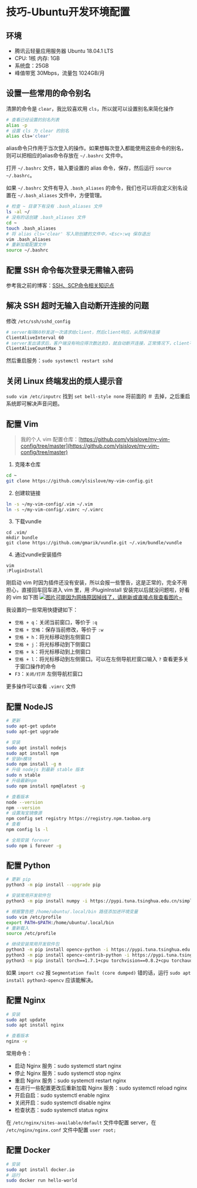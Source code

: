 # 技巧-Ubuntu开发环境配置

## 环境
* 腾讯云轻量应用服务器 Ubuntu 18.04.1 LTS
* CPU: 1核 内存: 1GB
* 系统盘：25GB
* 峰值带宽 30Mbps，流量包 1024GB/月

## 设置一些常用的命令别名
清屏的命令是 `clear`，我比较喜欢用 `cls`，所以就可以设置别名来简化操作
```bash
# 查看已经设置的别名列表
alias -p
# 设置 cls 为 clear 的别名
alias cls='clear'
```

alias命令只作用于当次登入的操作。如果想每次登入都能使用这些命令的别名，则可以把相应的alias命令存放在 `~/.bashrc` 文件中。

打开 `~/.bashrc` 文件，输入要设置的 alias 命令，保存，然后运行 `source ~/.bashrc`。

如果 `~/.bashrc` 文件有导入 `.bash_aliases` 的命令，我们也可以将自定义别名设置在 `~/.bash_aliases` 文件中，方便管理。
```bash
# 检查 ~ 目录下有没有 .bash_aliases 文件
ls -al ~/
# 没有的话创建 .bash_aliases 文件
cd ~
touch .bash_aliases
# 将 alias cls='clear' 写入刚创建的文件中，<Esc>:wq 保存退出
vim .bash_aliases
# 重新加载配置文件
source ~/.bashrc
```

## 配置 SSH 命令每次登录无需输入密码
参考我之前的博客：[SSH、SCP命令相关知识点](https://ylsislove.github.io/2020/06/09/WG7DRX.html)

## 解决 SSH 超时无输入自动断开连接的问题
修改 `/etc/ssh/sshd_config`
```bash
# server每隔60秒发送一次请求给client，然后client响应，从而保持连接
ClientAliveInterval 60
# server发出请求后，客户端没有响应得次数达到3，就自动断开连接，正常情况下，client不会不响应
ClientAliveCountMax 3 
```

然后重启服务：`sudo systemctl restart sshd`

## 关闭 Linux 终端发出的烦人提示音
`sudo vim /etc/inputrc` 找到 `set bell-style none` 将前面的 ＃ 去掉，之后重启系统即可解决声音问题。

## 配置 Vim
> 我的个人 vim 配置仓库：[https://github.com/ylsislove/my-vim-config/tree/master](https://github.com/ylsislove/my-vim-config/tree/master)

1. 克隆本仓库
```bash
cd ~
git clone https://github.com/ylsislove/my-vim-config.git
```

2. 创建软链接
```bash
ln -s ~/my-vim-config/.vim ~/.vim
ln -s ~/my-vim-config/.vimrc ~/.vimrc
```

3. 下载vundle
```
cd .vim/
mkdir bundle
git clone https://github.com/gmarik/vundle.git ~/.vim/bundle/vundle
```

4. 通过vundle安装插件
```
vim
:PluginInstall
```

刚启动 vim 时因为插件还没有安装，所以会报一些警告，这是正常的，完全不用担心，直接回车回车进入 vim 里，用 :PluginInstall 安装完以后就没问题啦，好看的 vim 如下图
[![图片可能因为网络原因掉线了，请刷新或直接点我查看图片~](https://cdn.jsdelivr.net/gh/ylsislove/image-home/test/20210703132913.png)](https://cdn.jsdelivr.net/gh/ylsislove/image-home/test/20210703132913.png)

我设置的一些常用快捷键如下：
* `空格 + q`：关闭当前窗口，等价于 `:q`
* `空格 + 空格`：保存当前修改，等价于 `:w`
* `空格 + h`：将光标移动到左侧窗口
* `空格 + j`：将光标移动到下侧窗口
* `空格 + k`：将光标移动到上侧窗口
* `空格 + l`：将光标移动到左侧窗口。可以在左侧导航栏窗口输入 `?` 查看更多关于窗口操作的命令
* `F3`：`关闭/打开` 左侧导航栏窗口

更多操作可以查看 `.vimrc` 文件

## 配置 NodeJS
```bash
# 更新
sudo apt-get update
sudo apt-get upgrade

# 安装
sudo apt install nodejs
sudo apt install npm
# 安装n模块
sudo npm install -g n
# 升级 nodejs 到最新 stable 版本
sudo n stable
# 升级最新npm
sudo npm install npm@latest -g

# 查看版本
node --version
npm --version
# 设置淘宝镜像源
npm config set registry https://registry.npm.taobao.org
# 查看
npm config ls -l

# 全局安装 forever
sudo npm i forever -g
```

## 配置 Python
```bash
# 更新 pip
python3 -m pip install --upgrade pip

# 安装常用开发软件包
python3 -m pip install numpy -i https://pypi.tuna.tsinghua.edu.cn/simple

# 根据警告把 /home/ubuntu/.local/bin 路径添加进环境变量
sudo vim /etc/profile
export PATH=$PATH:/home/ubuntu/.local/bin
# 重新载入
source /etc/profile

# 继续安装常用开发软件包
python3 -m pip install opencv-python -i https://pypi.tuna.tsinghua.edu.cn/simple
python3 -m pip install opencv-contrib-python -i https://pypi.tuna.tsinghua.edu.cn/simple
python3 -m pip install torch==1.7.1+cpu torchvision==0.8.2+cpu torchaudio==0.7.2 -f https://download.pytorch.org/whl/torch_stable.html
```

如果 `import cv2` 报 `Segmentation fault (core dumped)` 错的话，运行 `sudo apt install python3-opencv` 应该能解决。

## 配置 Nginx
```bash
# 安装
sudo apt update
sudo apt install nginx

# 查看版本
nginx -v
```

常用命令：
* 启动 Nginx 服务：sudo systemctl start nginx
* 停止 Nginx 服务：sudo systemctl stop nginx
* 重启 Nginx 服务：sudo systemctl restart nginx
* 在进行一些配置更改后重新加载 Nginx 服务：sudo systemctl reload nginx
* 开启自启：sudo systemctl enable nginx
* 关闭开启：sudo systemctl disable nginx
* 检查状态：sudo systemctl status nginx

在 `/etc/nginx/sites-available/default` 文件中配置 server，在 `/etc/nginx/nginx.conf` 文件中配置 `user root;`

## 配置 Docker
```bash
# 安装
sudo apt install docker.io
# 运行
sudo docker run hello-world
```
